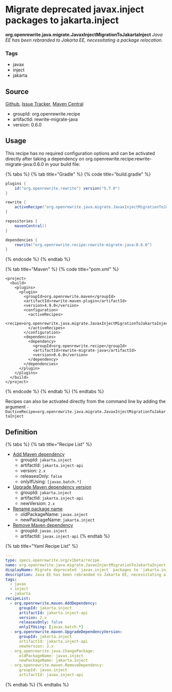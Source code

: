 # Migrate deprecated javax.inject packages to jakarta.inject

 **org.openrewrite.java.migrate.JavaxInjectMigrationToJakartaInject** _Java EE has been rebranded to Jakarta EE, necessitating a package relocation._

### Tags

* javax
* inject
* jakarta

## Source

[Github](https://github.com/openrewrite/rewrite-migrate-java), [Issue Tracker](https://github.com/openrewrite/rewrite-migrate-java/issues), [Maven Central](https://search.maven.org/artifact/org.openrewrite.recipe/rewrite-migrate-java/0.6.0/jar)

* groupId: org.openrewrite.recipe
* artifactId: rewrite-migrate-java
* version: 0.6.0

## Usage

This recipe has no required configuration options and can be activated directly after taking a dependency on org.openrewrite.recipe:rewrite-migrate-java:0.6.0 in your build file:

{% tabs %}
{% tab title="Gradle" %}
{% code title="build.gradle" %}
```groovy
plugins {
    id("org.openrewrite.rewrite") version("5.7.0")
}

rewrite {
    activeRecipe("org.openrewrite.java.migrate.JavaxInjectMigrationToJakartaInject")
}

repositories {
    mavenCentral()
}

dependencies {
    rewrite("org.openrewrite.recipe:rewrite-migrate-java:0.6.0")
}
```
{% endcode %}
{% endtab %}

{% tab title="Maven" %}
{% code title="pom.xml" %}
```markup
<project>
  <build>
    <plugins>
      <plugin>
        <groupId>org.openrewrite.maven</groupId>
        <artifactId>rewrite-maven-plugin</artifactId>
        <version>4.9.0</version>
        <configuration>
          <activeRecipes>
            <recipe>org.openrewrite.java.migrate.JavaxInjectMigrationToJakartaInject</recipe>
          </activeRecipes>
        </configuration>
        <dependencies>
          <dependency>
            <groupId>org.openrewrite.recipe</groupId>
            <artifactId>rewrite-migrate-java</artifactId>
            <version>0.6.0</version>
          </dependency>
        </dependencies>
      </plugin>
    </plugins>
  </build>
</project>
```
{% endcode %}
{% endtab %}
{% endtabs %}

Recipes can also be activated directly from the command line by adding the argument `-DactiveRecipe=org.openrewrite.java.migrate.JavaxInjectMigrationToJakartaInject`

## Definition

{% tabs %}
{% tab title="Recipe List" %}
* [Add Maven dependency](../../maven/adddependency.md)
  * groupId: `jakarta.inject`
  * artifactId: `jakarta.inject-api`
  * version: `2.x`
  * releasesOnly: `false`
  * onlyIfUsing: `[javax.batch.*]`
* [Upgrade Maven dependency version](../../maven/upgradedependencyversion.md)
  * groupId: `jakarta.inject`
  * artifactId: `jakarta.inject-api`
  * newVersion: `2.x`
* [Rename package name](../changepackage.md)
  * oldPackageName: `javax.inject`
  * newPackageName: `jakarta.inject`
* [Remove Maven dependency](../../maven/removedependency.md)
  * groupId: `javax.inject`
  * artifactId: `javax.inject-api`
{% endtab %}

{% tab title="Yaml Recipe List" %}
```yaml
---
type: specs.openrewrite.org/v1beta/recipe
name: org.openrewrite.java.migrate.JavaxInjectMigrationToJakartaInject
displayName: Migrate deprecated `javax.inject` packages to `jakarta.inject`
description: Java EE has been rebranded to Jakarta EE, necessitating a package relocation.
tags:
  - javax
  - inject
  - jakarta
recipeList:
  - org.openrewrite.maven.AddDependency:
      groupId: jakarta.inject
      artifactId: jakarta.inject-api
      version: 2.x
      releasesOnly: false
      onlyIfUsing: [javax.batch.*]
  - org.openrewrite.maven.UpgradeDependencyVersion:
      groupId: jakarta.inject
      artifactId: jakarta.inject-api
      newVersion: 2.x
  - org.openrewrite.java.ChangePackage:
      oldPackageName: javax.inject
      newPackageName: jakarta.inject
  - org.openrewrite.maven.RemoveDependency:
      groupId: javax.inject
      artifactId: javax.inject-api
```
{% endtab %}
{% endtabs %}

